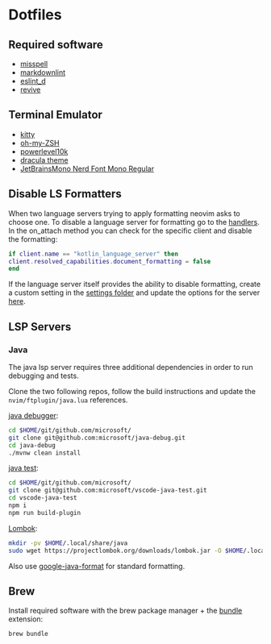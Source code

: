 # Dotfiles

## Required software

- [misspell](https://github.com/client9/misspell)
- [markdownlint](https://github.com/DavidAnson/markdownlint)
- [eslint_d](https://github.com/mantoni/eslint_d.js/)
- [revive](https://revive.run/)

## Terminal Emulator

- [kitty](https://sw.kovidgoyal.net/kitty/)
- [oh-my-ZSH](https://ohmyz.sh/)
- [powerlevel10k](https://github.com/romkatv/powerlevel10k#oh-my-zsh)
- [dracula theme](https://draculatheme.com/)
- [JetBrainsMono Nerd Font Mono Regular](https://github.com/ryanoasis/nerd-fonts/blob/master/patched-fonts/JetBrainsMono/Ligatures/Regular/complete/JetBrains%20Mono%20Regular%20Nerd%20Font%20Complete%20Mono.ttf)

## Disable LS Formatters

When two language servers trying to apply formatting neovim asks to choose one.
To disable a language server for formatting go to the [handlers](./nvim/lua/fwiedmann/lsp/handlers.lua).
In the on_attach method you can check for the specific client and disable the formatting:

```lua
if client.name == "kotlin_language_server" then
client.resolved_capabilities.document_formatting = false
end
```

If the language server itself provides the ability to disable formatting, create a custom setting in the [settings folder](./nvim/lua/fwiedmann/lsp/settings) and update the options for the server [here](.nvim/lua/fwiedmann/lsp/lsp-installer.lua).

## LSP Servers

### Java

The java lsp server requires three additional dependencies in order to run debugging and tests.

Clone the two following repos, follow the build instructions and update the `nvim/ftplugin/java.lua` references.

[java debugger](https://github.com/microsoft/java-debug):

```bash
cd $HOME/git/github.com/microsoft/
git clone git@github.com:microsoft/java-debug.git
cd java-debug
./mvnw clean install
```

[java test](https://github.com/microsoft/vscode-java-test):

```bash
cd $HOME/git/github.com/microsoft/
git clone git@github.com:microsoft/vscode-java-test.git
cd vscode-java-test
npm i
npm run build-plugin
```

[Lombok](https://projectlombok.org/):

```bash
mkdir -pv $HOME/.local/share/java
sudo wget https://projectlombok.org/downloads/lombok.jar -O $HOME/.local/share/java/lombok.jar
```

Also use [google-java-format](https://github.com/google/google-java-format) for standard formatting.

## Brew

Install required software with the brew package manager + the [bundle](https://github.com/homebrew/homebrew-bundle) extension:

```Bash
brew bundle
```
